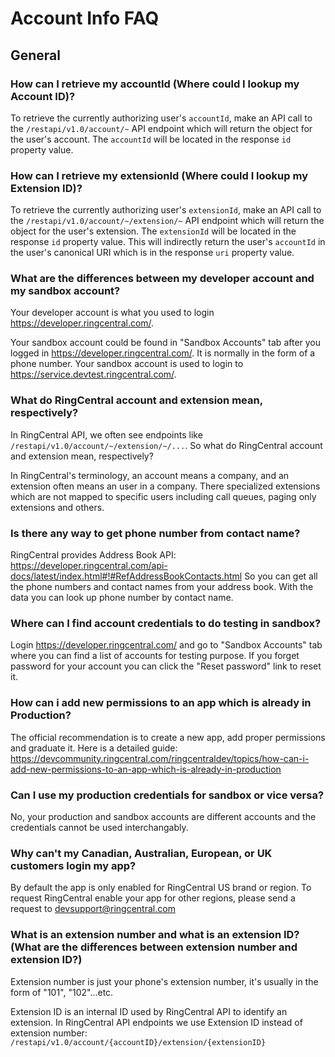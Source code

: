 # Account Info FAQ

## General

### How can I retrieve my accountId (Where could I lookup my Account ID)?

To retrieve the currently authorizing user's `accountId`, make an API call to the `/restapi/v1.0/account/~` API endpoint which will return the object for the user's account. The `accountId` will be located in the response `id` property value.

### How can I retrieve my extensionId (Where could I lookup my Extension ID)?

To retrieve the currently authorizing user's `extensionId`, make an API call to the `/restapi/v1.0/account/~/extension/~` API endpoint which will return the object for the user's extension. The `extensionId` will be located in the response `id` property value. This will indirectly return the user's `accountId` in the user's canonical URI which is in the response `uri` property value.

### What are the differences between my developer account and my sandbox account?

Your developer account is what you used to login https://developer.ringcentral.com/.

Your sandbox account could be found in "Sandbox Accounts" tab after you logged in https://developer.ringcentral.com/. It is normally in the form of a phone number. Your sandbox account is used to login to https://service.devtest.ringcentral.com/.

### What do RingCentral account and extension mean, respectively?

In RingCentral API, we often see endpoints like `/restapi/v1.0/account/~/extension/~/...`. So what do RingCentral account and extension mean, respectively?

In RingCentral's terminology, an account means a company, and an extension often means an user in a company. There specialized extensions which are not mapped to specific users including call queues, paging only extensions and others.

### Is there any way to get phone number from contact name?

RingCentral provides Address Book API: https://developer.ringcentral.com/api-docs/latest/index.html#!#RefAddressBookContacts.html So you can get all the phone numbers and contact names from your address book. With the data you can look up phone number by contact name.

### Where can I find account credentials to do testing in sandbox?

Login https://developer.ringcentral.com/ and go to "Sandbox Accounts" tab where you can find a list of accounts for testing purpose. If you forget password for your account you can click the "Reset password" link to reset it.

### How can i add new permissions to an app which is already in Production?

The official recommendation is to create a new app, add proper permissions and graduate it. Here is a detailed guide: https://devcommunity.ringcentral.com/ringcentraldev/topics/how-can-i-add-new-permissions-to-an-app-which-is-already-in-production

### Can I use my production credentials for sandbox or vice versa?

No, your production and sandbox accounts are different accounts and the credentials cannot be used interchangably.

### Why can't my Canadian, Australian, European, or UK customers login my app?

By default the app is only enabled for RingCentral US brand or region. To request RingCentral enable your app for other regions, please send a request to devsupport@ringcentral.com

### What is an extension number and what is an extension ID? (What are the differences between extension number and extension ID?)

Extension number is just your phone's extension number, it's usually in the form of "101", "102"...etc.

Extension ID is an internal ID used by RingCentral API to identify an extension. In RingCentral API endpoints we use Extension ID instead of extension number: `/restapi/v1.0/account/{accountID}/extension/{extensionID}`
